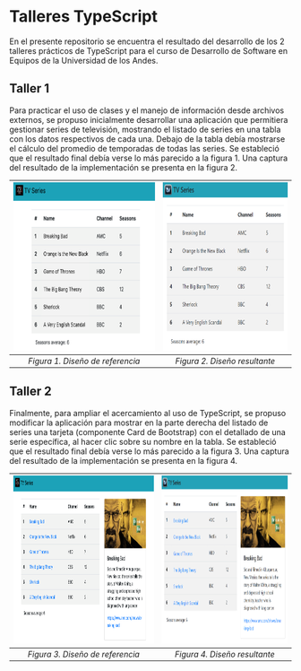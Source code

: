 # Talleres TypeScript

En el presente repositorio se encuentra el resultado del desarrollo de los 2 talleres prácticos de TypeScript para el curso de Desarrollo de Software en Equipos de la Universidad de los Andes.

## Taller 1

Para practicar el uso de clases y el manejo de información desde archivos externos, se propuso inicialmente desarrollar una aplicación que permitiera gestionar series de televisión, mostrando el listado de series en una tabla con los datos respectivos de cada una. Debajo de la tabla debía mostrarse el cálculo del promedio de temporadas de todas las series. Se estableció que el resultado final debía verse lo más parecido a la figura 1. Una captura del resultado de la implementación se presenta en la figura 2.

| <img src="https://github.com/m-almeci/Talleres_TypeScript/blob/main/Recursos/Taller1_Referencia.png?raw=true" style="min-height: 300px; height: 300px; width:auto;"/> | <img src="https://github.com/m-almeci/Talleres_TypeScript/blob/main/Recursos/Taller1_Resultado.png?raw=true" style="min-height: 300px; height: 300px; width:auto;"/> |
|:--:|:--:| 
| *Figura 1. Diseño de referencia* | *Figura 2. Diseño resultante* |

## Taller 2

Finalmente, para ampliar el acercamiento al uso de TypeScript, se propuso modificar la aplicación para mostrar en la parte derecha del listado de series una tarjeta (componente Card de Bootstrap) con el detallado de una serie específica, al hacer clic sobre su nombre en la tabla. Se estableció que el resultado final debía verse lo más parecido a la figura 3. Una captura del resultado de la implementación se presenta en la figura 4.

| <img src="https://github.com/m-almeci/Talleres_TypeScript/blob/main/Recursos/Taller2_Referencia.png?raw=true" style="min-height: 300px; height: 300px; width:auto;"/> | <img src="https://github.com/m-almeci/Talleres_TypeScript/blob/main/Recursos/Taller2_Resultado.png?raw=true" style="min-height: 300px; height: 300px; width:auto;"/> |
|:--:|:--:| 
| *Figura 3. Diseño de referencia* | *Figura 4. Diseño resultante* |
